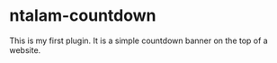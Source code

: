 # ntalam-countdown
This is my first plugin. It is a simple countdown banner on the top of a website.
